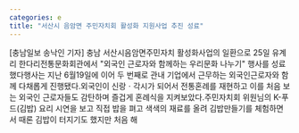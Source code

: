 ```yaml
---
categories: e
title: "서산시 음암면 주민자치회 활성화 지원사업 추진 성료"
---
```

[충남일보 송낙인 기자] 충남 서산시음암면주민자치 활성화사업의 일환으로 25일 유계리 한다리전통문화회관에서 "외국인 근로자와 함께하는 우리문화 나누기" 행사를 성료 했다행사는 지난 6월19일에 이어 두 번째로 관내 기업에서 근무하는 외국인근로자와 함께 다채롭게 진행됐다.외국인이 신랑ㆍ각시가 되어서 전통혼례를 재현하고 이를 처음 보는 외국인 근로자들도 감탄하며 즐겁게 혼례식을 지켜보았다.주민자치회 위원님의 K-푸드(김밥) 요리 시연을 보고 직접 밥을 펴고 색색의 재료를 올려 김밥만들기를 체험하면서 때론 김밥이 터지기도 했지만 처음 해